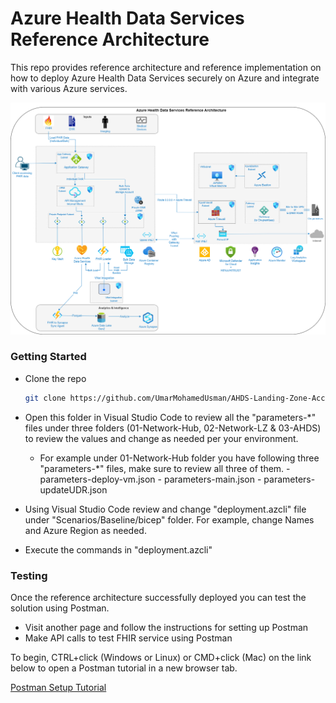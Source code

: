 # Azure Health Data Services Reference Architecture

This repo provides reference architecture and reference implementation on how to deploy Azure Health Data Services securely on Azure and integrate with various Azure services.

![ahds reference architecture](./docs/media/ahds-reference-architecture.png)

### Getting Started

- Clone the repo

  ```sh
  git clone https://github.com/UmarMohamedUsman/AHDS-Landing-Zone-Accelerator
  ```

- Open this folder in Visual Studio Code to review all the "parameters-\*" files under three folders (01-Network-Hub, 02-Network-LZ & 03-AHDS) to review the values and change as needed per your environment.

  - For example under 01-Network-Hub folder you have following three "parameters-\*" files, make sure to review all three of them. - parameters-deploy-vm.json - parameters-main.json - parameters-updateUDR.json

- Using Visual Studio Code review and change "deployment.azcli" file under "Scenarios/Baseline/bicep" folder. For example, change Names and Azure Region as needed.
  <br/>

- Execute the commands in "deployment.azcli"

### Testing

Once the reference architecture successfully deployed you can test the solution using Postman.

- Visit another page and follow the instructions for setting up Postman
- Make API calls to test FHIR service using Postman

To begin, CTRL+click (Windows or Linux) or CMD+click (Mac) on the link below to open a Postman tutorial in a new browser tab.

[Postman Setup Tutorial](https://github.com/microsoft/azure-health-data-services-workshop/blob/main/resources/docs/Postman_FHIR_service_README.md)
